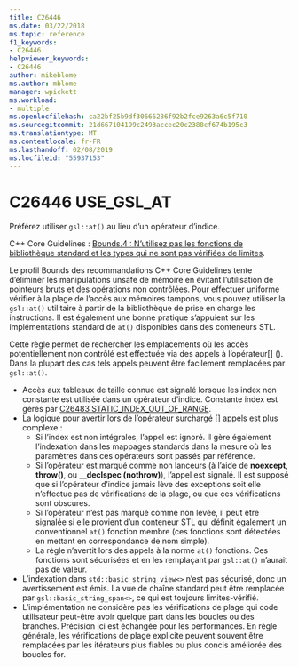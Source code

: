 ```yaml
---
title: C26446
ms.date: 03/22/2018
ms.topic: reference
f1_keywords:
- C26446
helpviewer_keywords:
- C26446
author: mikeblome
ms.author: mblome
manager: wpickett
ms.workload:
- multiple
ms.openlocfilehash: ca22bf25b9df30666286f92b2fce9263a6c5f710
ms.sourcegitcommit: 21d667104199c2493accec20c2388cf674b195c3
ms.translationtype: MT
ms.contentlocale: fr-FR
ms.lasthandoff: 02/08/2019
ms.locfileid: "55937153"
---
```

# <a name="c26446-usegslat"></a>C26446 USE_GSL_AT

Préférez utiliser `gsl::at()` au lieu d’un opérateur d’indice.

C++ Core Guidelines : [Bounds.4 : N’utilisez pas les fonctions de bibliothèque standard et les types qui ne sont pas vérifiées de limites](https://github.com/isocpp/CppCoreGuidelines/blob/master/CppCoreGuidelines.md#probounds-bounds-safety-profile).

Le profil Bounds des recommandations C++ Core Guidelines tente d’éliminer les manipulations unsafe de mémoire en évitant l’utilisation de pointeurs bruts et des opérations non contrôlées. Pour effectuer uniforme vérifier à la plage de l’accès aux mémoires tampons, vous pouvez utiliser la `gsl::at()` utilitaire à partir de la bibliothèque de prise en charge les instructions. Il est également une bonne pratique s’appuient sur les implémentations standard de `at()` disponibles dans des conteneurs STL.

Cette règle permet de rechercher les emplacements où les accès potentiellement non contrôlé est effectuée via des appels à l’opérateur\[] (). Dans la plupart des cas tels appels peuvent être facilement remplacées par `gsl::at()`.


- Accès aux tableaux de taille connue est signalé lorsque les index non constante est utilisée dans un opérateur d’indice. Constante index est gérés par [C26483 STATIC_INDEX_OUT_OF_RANGE](c26483.md).
- La logique pour avertir lors de l’opérateur surchargé [] appels est plus complexe :
  - Si l’index est non intégrales, l’appel est ignoré. Il gère également l’indexation dans les mappages standards dans la mesure où les paramètres dans ces opérateurs sont passés par référence.
  - Si l’opérateur est marqué comme non lanceurs (à l’aide de **noexcept**, **throw()**, ou **__declspec (nothrow)**), l’appel est signalé. Il est supposé que si l’opérateur d’indice jamais lève des exceptions soit elle n’effectue pas de vérifications de la plage, ou que ces vérifications sont obscures.
  - Si l’opérateur n’est pas marqué comme non levée, il peut être signalée si elle provient d’un conteneur STL qui définit également un conventionnel `at()` fonction membre (ces fonctions sont détectées en mettant en correspondance de nom simple).
  - La règle n’avertit lors des appels à la norme `at()` fonctions. Ces fonctions sont sécurisées et en les remplaçant par `gsl::at()` n’aurait pas de valeur.
- L’indexation dans `std::basic_string_view<>` n’est pas sécurisé, donc un avertissement est émis. La vue de chaîne standard peut être remplacée par `gsl::basic_string_span<>`, ce qui est toujours limites-vérifié.
- L’implémentation ne considère pas les vérifications de plage qui code utilisateur peut-être avoir quelque part dans les boucles ou des branches. Précision ici est échangée pour les performances. En règle générale, les vérifications de plage explicite peuvent souvent être remplacées par les itérateurs plus fiables ou plus concis améliorée des boucles for.
